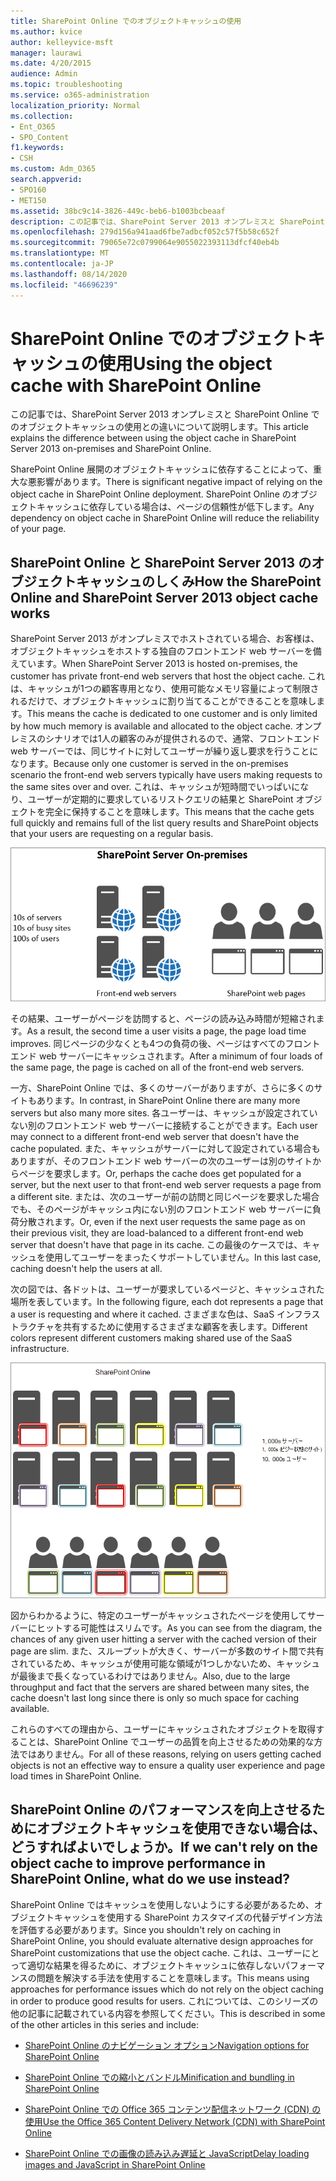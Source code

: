 ```yaml
---
title: SharePoint Online でのオブジェクトキャッシュの使用
ms.author: kvice
author: kelleyvice-msft
manager: laurawi
ms.date: 4/20/2015
audience: Admin
ms.topic: troubleshooting
ms.service: o365-administration
localization_priority: Normal
ms.collection:
- Ent_O365
- SPO_Content
f1.keywords:
- CSH
ms.custom: Adm_O365
search.appverid:
- SPO160
- MET150
ms.assetid: 38bc9c14-3826-449c-beb6-b1003bcbeaaf
description: この記事では、SharePoint Server 2013 オンプレミスと SharePoint Online でのオブジェクトキャッシュの使用との違いについて説明します。
ms.openlocfilehash: 279d156a941aad6fbe7adbcf052c57f5b58c652f
ms.sourcegitcommit: 79065e72c0799064e9055022393113dfcf40eb4b
ms.translationtype: MT
ms.contentlocale: ja-JP
ms.lasthandoff: 08/14/2020
ms.locfileid: "46696239"
---
```

# <a name="using-the-object-cache-with-sharepoint-online"></a><span data-ttu-id="e798e-103">SharePoint Online でのオブジェクトキャッシュの使用</span><span class="sxs-lookup"><span data-stu-id="e798e-103">Using the object cache with SharePoint Online</span></span>

<span data-ttu-id="e798e-104">この記事では、SharePoint Server 2013 オンプレミスと SharePoint Online でのオブジェクトキャッシュの使用との違いについて説明します。</span><span class="sxs-lookup"><span data-stu-id="e798e-104">This article explains the difference between using the object cache in SharePoint Server 2013 on-premises and SharePoint Online.</span></span>
  
<span data-ttu-id="e798e-105">SharePoint Online 展開のオブジェクトキャッシュに依存することによって、重大な悪影響があります。</span><span class="sxs-lookup"><span data-stu-id="e798e-105">There is significant negative impact of relying on the object cache in SharePoint Online deployment.</span></span> <span data-ttu-id="e798e-106">SharePoint Online のオブジェクトキャッシュに依存している場合は、ページの信頼性が低下します。</span><span class="sxs-lookup"><span data-stu-id="e798e-106">Any dependency on object cache in SharePoint Online will reduce the reliability of your page.</span></span> 
  
## <a name="how-the-sharepoint-online-and-sharepoint-server-2013-object-cache-works"></a><span data-ttu-id="e798e-107">SharePoint Online と SharePoint Server 2013 のオブジェクトキャッシュのしくみ</span><span class="sxs-lookup"><span data-stu-id="e798e-107">How the SharePoint Online and SharePoint Server 2013 object cache works</span></span>

<span data-ttu-id="e798e-108">SharePoint Server 2013 がオンプレミスでホストされている場合、お客様は、オブジェクトキャッシュをホストする独自のフロントエンド web サーバーを備えています。</span><span class="sxs-lookup"><span data-stu-id="e798e-108">When SharePoint Server 2013 is hosted on-premises, the customer has private front-end web servers that host the object cache.</span></span> <span data-ttu-id="e798e-109">これは、キャッシュが1つの顧客専用となり、使用可能なメモリ容量によって制限されるだけで、オブジェクトキャッシュに割り当てることができることを意味します。</span><span class="sxs-lookup"><span data-stu-id="e798e-109">This means the cache is dedicated to one customer and is only limited by how much memory is available and allocated to the object cache.</span></span> <span data-ttu-id="e798e-110">オンプレミスのシナリオでは1人の顧客のみが提供されるので、通常、フロントエンド web サーバーでは、同じサイトに対してユーザーが繰り返し要求を行うことになります。</span><span class="sxs-lookup"><span data-stu-id="e798e-110">Because only one customer is served in the on-premises scenario the front-end web servers typically have users making requests to the same sites over and over.</span></span> <span data-ttu-id="e798e-111">これは、キャッシュが短時間でいっぱいになり、ユーザーが定期的に要求しているリストクエリの結果と SharePoint オブジェクトを完全に保持することを意味します。</span><span class="sxs-lookup"><span data-stu-id="e798e-111">This means that the cache gets full quickly and remains full of the list query results and SharePoint objects that your users are requesting on a regular basis.</span></span>
  
![オンプレミスのフロントエンド Web サーバーへのトラフィックと負荷を示しています](../media/a0d38b36-4909-4abb-8d4e-4930814bb3de.png)
  
<span data-ttu-id="e798e-113">その結果、ユーザーがページを訪問すると、ページの読み込み時間が短縮されます。</span><span class="sxs-lookup"><span data-stu-id="e798e-113">As a result, the second time a user visits a page, the page load time improves.</span></span> <span data-ttu-id="e798e-114">同じページの少なくとも4つの負荷の後、ページはすべてのフロントエンド web サーバーにキャッシュされます。</span><span class="sxs-lookup"><span data-stu-id="e798e-114">After a minimum of four loads of the same page, the page is cached on all of the front-end web servers.</span></span>
  
<span data-ttu-id="e798e-115">一方、SharePoint Online では、多くのサーバーがありますが、さらに多くのサイトもあります。</span><span class="sxs-lookup"><span data-stu-id="e798e-115">In contrast, in SharePoint Online there are many more servers but also many more sites.</span></span> <span data-ttu-id="e798e-116">各ユーザーは、キャッシュが設定されていない別のフロントエンド web サーバーに接続することができます。</span><span class="sxs-lookup"><span data-stu-id="e798e-116">Each user may connect to a different front-end web server that doesn't have the cache populated.</span></span> <span data-ttu-id="e798e-117">また、キャッシュがサーバーに対して設定されている場合もありますが、そのフロントエンド web サーバーの次のユーザーは別のサイトからページを要求します。</span><span class="sxs-lookup"><span data-stu-id="e798e-117">Or, perhaps the cache does get populated for a server, but the next user to that front-end web server requests a page from a different site.</span></span> <span data-ttu-id="e798e-118">または、次のユーザーが前の訪問と同じページを要求した場合でも、そのページがキャッシュ内にない別のフロントエンド web サーバーに負荷分散されます。</span><span class="sxs-lookup"><span data-stu-id="e798e-118">Or, even if the next user requests the same page as on their previous visit, they are load-balanced to a different front-end web server that doesn't have that page in its cache.</span></span> <span data-ttu-id="e798e-119">この最後のケースでは、キャッシュを使用してユーザーをまったくサポートしていません。</span><span class="sxs-lookup"><span data-stu-id="e798e-119">In this last case, caching doesn't help the users at all.</span></span>
  
<span data-ttu-id="e798e-120">次の図では、各ドットは、ユーザーが要求しているページと、キャッシュされた場所を表しています。</span><span class="sxs-lookup"><span data-stu-id="e798e-120">In the following figure, each dot represents a page that a user is requesting and where it cached.</span></span> <span data-ttu-id="e798e-121">さまざまな色は、SaaS インフラストラクチャを共有するために使用するさまざまな顧客を表します。</span><span class="sxs-lookup"><span data-stu-id="e798e-121">Different colors represent different customers making shared use of the SaaS infrastructure.</span></span>
  
![SharePoint Online におけるオブジェクト キャッシュの結果を示します](../media/25d04011-ef83-4cb7-9e04-a6ed490f63c3.png)
  
<span data-ttu-id="e798e-123">図からわかるように、特定のユーザーがキャッシュされたページを使用してサーバーにヒットする可能性はスリムです。</span><span class="sxs-lookup"><span data-stu-id="e798e-123">As you can see from the diagram, the chances of any given user hitting a server with the cached version of their page are slim.</span></span> <span data-ttu-id="e798e-124">また、スループットが大きく、サーバーが多数のサイト間で共有されているため、キャッシュが使用可能な領域が1つしかないため、キャッシュが最後まで長くなっているわけではありません。</span><span class="sxs-lookup"><span data-stu-id="e798e-124">Also, due to the large throughput and fact that the servers are shared between many sites, the cache doesn't last long since there is only so much space for caching available.</span></span>
  
<span data-ttu-id="e798e-125">これらのすべての理由から、ユーザーにキャッシュされたオブジェクトを取得することは、SharePoint Online でユーザーの品質を向上させるための効果的な方法ではありません。</span><span class="sxs-lookup"><span data-stu-id="e798e-125">For all of these reasons, relying on users getting cached objects is not an effective way to ensure a quality user experience and page load times in SharePoint Online.</span></span>
  
## <a name="if-we-cant-rely-on-the-object-cache-to-improve-performance-in-sharepoint-online-what-do-we-use-instead"></a><span data-ttu-id="e798e-126">SharePoint Online のパフォーマンスを向上させるためにオブジェクトキャッシュを使用できない場合は、どうすればよいでしょうか。</span><span class="sxs-lookup"><span data-stu-id="e798e-126">If we can't rely on the object cache to improve performance in SharePoint Online, what do we use instead?</span></span>

<span data-ttu-id="e798e-127">SharePoint Online ではキャッシュを使用しないようにする必要があるため、オブジェクトキャッシュを使用する SharePoint カスタマイズの代替デザイン方法を評価する必要があります。</span><span class="sxs-lookup"><span data-stu-id="e798e-127">Since you shouldn't rely on caching in SharePoint Online, you should evaluate alternative design approaches for SharePoint customizations that use the object cache.</span></span> <span data-ttu-id="e798e-128">これは、ユーザーにとって適切な結果を得るために、オブジェクトキャッシュに依存しないパフォーマンスの問題を解決する手法を使用することを意味します。</span><span class="sxs-lookup"><span data-stu-id="e798e-128">This means using approaches for performance issues which do not rely on the object caching in order to produce good results for users.</span></span> <span data-ttu-id="e798e-129">これについては、このシリーズの他の記事に記載されている内容を参照してください。</span><span class="sxs-lookup"><span data-stu-id="e798e-129">This is described in some of the other articles in this series and include:</span></span>
  
- [<span data-ttu-id="e798e-130">SharePoint Online のナビゲーション オプション</span><span class="sxs-lookup"><span data-stu-id="e798e-130">Navigation options for SharePoint Online</span></span>](navigation-options-for-sharepoint-online.md)
    
- [<span data-ttu-id="e798e-131">SharePoint Online での縮小とバンドル</span><span class="sxs-lookup"><span data-stu-id="e798e-131">Minification and bundling in SharePoint Online</span></span>](minification-and-bundling-in-sharepoint-online.md)
    
- [<span data-ttu-id="e798e-132">SharePoint Online での Office 365 コンテンツ配信ネットワーク (CDN) の使用</span><span class="sxs-lookup"><span data-stu-id="e798e-132">Use the Office 365 Content Delivery Network (CDN) with SharePoint Online</span></span>](use-microsoft-365-cdn-with-spo.md)
    
- [<span data-ttu-id="e798e-133">SharePoint Online での画像の読み込み遅延と JavaScript</span><span class="sxs-lookup"><span data-stu-id="e798e-133">Delay loading images and JavaScript in SharePoint Online</span></span>](delay-loading-images-and-javascript-in-sharepoint-online.md)
    

